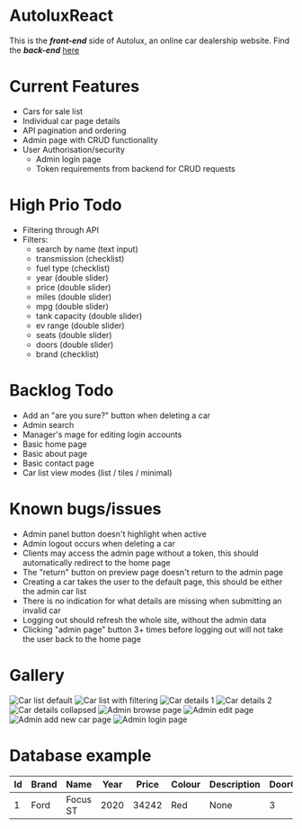 # AutoluxReact
This is the _**front-end**_ side of Autolux, an online car dealership website.
    Find the _**back-end**_ [here](https://github.com/BPJones3D/Autolux)

# Current Features
- Cars for sale list
- Individual car page details
- API pagination and ordering
- Admin page with CRUD functionality
- User Authorisation/security
  - Admin login page
  - Token requirements from backend for CRUD requests
    
# High Prio Todo
- Filtering through API
- Filters:
  - search by name (text input)
  - transmission (checklist)
  - fuel type (checklist)
  - year (double slider)
  - price (double slider)
  - miles (double slider)
  - mpg (double slider)
  - tank capacity (double slider)
  - ev range (double slider)
  - seats (double slider)
  - doors (double slider)
  - brand (checklist)

# Backlog Todo
- Add an "are you sure?" button when deleting a car
- Admin search
- Manager's mage for editing login accounts
- Basic home page
- Basic about page
- Basic contact page
- Car list view modes (list / tiles / minimal)

# Known bugs/issues
- Admin panel button doesn't highlight when active
- Admin logout occurs when deleting a car
- Clients may access the admin page without a token, this should automatically redirect to the home page
- The "return" button on preview page doesn't return to the admin page
- Creating a car takes the user to the default page, this should be either the admin car list
- There is no indication for what details are missing when submitting an invalid car
- Logging out should refresh the whole site, without the admin data
- Clicking "admin page" button 3+ times before logging out will not take the user back to the home page

# Gallery
![Car list default](https://i.imgur.com/9A74oEC.png)
![Car list with filtering](https://i.imgur.com/XHB7Cy4.png)
![Car details 1](https://i.imgur.com/tqIq3ZM.png)
![Car details 2](https://i.imgur.com/Qa2ZJyl.png)
![Car details collapsed](https://i.imgur.com/WpNP2qn.png)
![Admin browse page](https://i.imgur.com/gppdhwi.png)
![Admin edit page](https://i.imgur.com/aCCMkG5.png)
![Admin add new car page](https://i.imgur.com/j6c5iYx.png)
![Admin login page](https://i.imgur.com/XlyFf8n.png)


# Database example
| Id            | Brand         | Name  | Year | Price | Colour | Description | DoorCount | FuelType | Miles | MilesPerGallon | SeatCount | TankCapacity | Transmission |
| ------------- | ------------- | ----- | ---- | ----- | ------ | ----------- | --------- | -------- | ----- | -------------- | --------- | ------------ | ------------ |
|1|Ford|Focus ST|2020|34242|Red|None|3|Petrol|23400|52.2|4|52|Manual|
